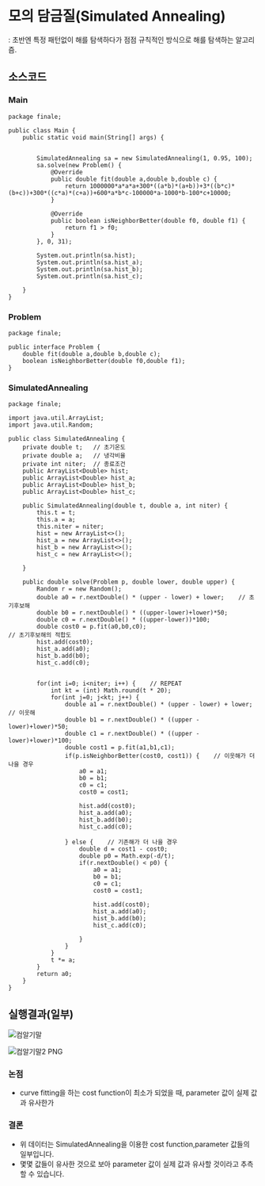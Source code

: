 # 모의 담금질(Simulated Annealing)
: 초반엔 특정 패턴없이 해를 탐색하다가 점점 규칙적인 방식으로 해를 탐색하는 알고리즘.

## 소스코드

### Main
	package finale;

	public class Main {
		public static void main(String[] args) {

        
			SimulatedAnnealing sa = new SimulatedAnnealing(1, 0.95, 100);
			sa.solve(new Problem() {
				@Override
				public double fit(double a,double b,double c) {
					return 1000000*a*a*a+300*((a*b)*(a+b))+3*((b*c)*(b+c))+300*((c*a)*(c+a))+600*a*b*c-100000*a-1000*b-100*c+10000;
				}
				
				@Override
				public boolean isNeighborBetter(double f0, double f1) {
					return f1 > f0;
				}
			}, 0, 31);
			
			System.out.println(sa.hist);
			System.out.println(sa.hist_a);
			System.out.println(sa.hist_b);
			System.out.println(sa.hist_c);
        
		}
	}
### Problem
	package finale;

	public interface Problem {
		double fit(double a,double b,double c);
		boolean isNeighborBetter(double f0,double f1);
	}

### SimulatedAnnealing
	package finale;

	import java.util.ArrayList;
	import java.util.Random;
	
	public class SimulatedAnnealing {
		private double t;   // 초기온도
		private double a;   // 냉각비율
		private int niter;  // 종료조건
		public ArrayList<Double> hist;
		public ArrayList<Double> hist_a;
		public ArrayList<Double> hist_b;
		public ArrayList<Double> hist_c;

		public SimulatedAnnealing(double t, double a, int niter) {
			this.t = t;
			this.a = a;
			this.niter = niter;
			hist = new ArrayList<>();
			hist_a = new ArrayList<>();
			hist_b = new ArrayList<>();
			hist_c = new ArrayList<>();

		}

		public double solve(Problem p, double lower, double upper) {
			Random r = new Random();
			double a0 = r.nextDouble() * (upper - lower) + lower;    // 초기후보해
			double b0 = r.nextDouble() * ((upper-lower)+lower)*50;
			double c0 = r.nextDouble() * ((upper-lower))*100;
			double cost0 = p.fit(a0,b0,c0);                                   // 초기후보해의 적합도
			hist.add(cost0);
			hist_a.add(a0);
			hist_b.add(b0);
			hist_c.add(c0);


			for(int i=0; i<niter; i++) {    // REPEAT
				int kt = (int) Math.round(t * 20);
				for(int j=0; j<kt; j++) {
					double a1 = r.nextDouble() * (upper - lower) + lower;    // 이웃해
					double b1 = r.nextDouble() * ((upper - lower)+lower)*50;  
					double c1 = r.nextDouble() * ((upper - lower)+lower)*100;  
					double cost1 = p.fit(a1,b1,c1);
					if(p.isNeighborBetter(cost0, cost1)) {    // 이웃해가 더 나을 경우
						a0 = a1;
						b0 = b1;
						c0 = c1;
						cost0 = cost1;
						
						hist.add(cost0);
						hist_a.add(a0);
						hist_b.add(b0);
						hist_c.add(c0);
						
					} else {    // 기존해가 더 나을 경우
						double d = cost1 - cost0;
						double p0 = Math.exp(-d/t);
						if(r.nextDouble() < p0) {
							a0 = a1;
							b0 = b1;
							c0 = c1;
							cost0 = cost1;
							
							hist.add(cost0);
							hist_a.add(a0);
							hist_b.add(b0);
							hist_c.add(c0);

						}
					}
				}
				t *= a;
			}
			return a0;
		}
	}


## 실행결과(일부)

![컴알기말](https://user-images.githubusercontent.com/80369805/121369320-b41c2780-c976-11eb-805a-884af66fe504.PNG)


![컴알기말2 PNG](https://user-images.githubusercontent.com/80369805/121369813-268d0780-c977-11eb-9f3b-114109243130.jpg)
### 논점
- curve fitting을 하는 cost function이 최소가 되었을 때,  parameter 값이 실제 값과 유사한가

### 결론
- 위 데이터는 SimulatedAnnealing을 이용한 cost function,parameter 값들의 일부입니다.
- 몇몇 값들이  유사한 것으로 보아  parameter 값이 실제 값과 유사할 것이라고 추측할 수 있습니다.
